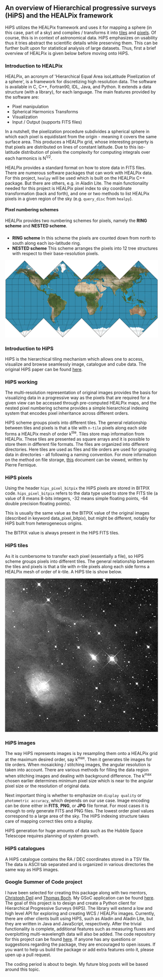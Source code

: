 **An overview of Hierarchical progressive surveys (HiPS) and the HEALPix framework**
------------------------------------------------------

HiPS utilizes the HEALPix framework and uses it for mapping a sphere (in this case, part of a sky) and compiles / transforms it into [tiles](#hips-tiles) and [pixels](#hips-pixels). Of course, this is in context of astronomical data. HiPS emphasizes on usability thus it tries abstract the scientific details while preserving them. This can be further built upon for statistical analysis of large datasets. Thus, first a brief overview of HEALPix is given below before moving onto HiPS.

### Introduction to HEALPix
HEALPix, an acronym of 'Hierarchical Equal Area isoLatitude Pixelization of a sphere', is a framework for discretizing high resolution data. The software is available in C, C++, Fortran90, IDL, Java, and Python. It extends a data structure (with a library), for each language. The main features provided by the software are:

* Pixel manipulation
* Spherical Harmonics Transforms
* Visualization
* Input / Output (supports FITS files)

In a nutshell, the pixelization procedure subdivides a spherical sphere in which each pixel is equidistant from the origin - meaning it covers the same surface area. This produces a HEALPix grid, whose interesting property is that pixels are distributed on lines of constant latitude. Due to this iso-latitude distribution of pixels the complexity for computing integrals over each harmonics is N<sup>1/2</sup>.

HEALPix provides a standard format on how to store data in FITS files.  There are numerous software packages that can work with HEALPix data. For this project, ``healpy`` will be used which is built on the HEALPix C++ package. But there are others, e.g. in Aladin Lite. The main functionality needed for this project is HEALPix pixel index to sky coordinate transformation (back and forth), and one or two methods to list HEALPix pixels in a given region of the sky (e.g. ``query_disc`` from ``healpy``).

#### Pixel numbering schemes
HEALPix provides two numbering schemes for pixels, namely the **RING scheme** and **NESTED scheme**.
##### 

 - **RING scheme**
In this scheme the pixels are counted down from north to south along each iso-latitude ring.
 - **NESTED scheme**
 This scheme arranges the pixels into 12 tree structures with respect to their base-resolution pixels.

![HEALPix projection](https://github.com/adl1995/HIPS-to-Py/blob/master/images/HEALPix_projection_SW.png)

### Introduction to HiPS

HiPS is the hierarchical tiling mechanism which allows one to access, visualize and browse seamlessly image, catalogue and cube data. The original HiPS paper can be found [here](https://arxiv.org/pdf/1505.02291.pdf).

### HiPS working
The multi-resolution representation of original images provides the basis for visualizing data in a progressive way as the pixels that are required for a given view can be accessed through pre-computed HEALPix maps, and the nested pixel numbering scheme provides a simple hierarchical indexing system that encodes pixel inheritance across different orders.

HiPS scheme groups pixels into different tiles. The general relationship between tiles and pixels is that a tile with ``n-tile`` pixels along each side forms a HEALPix mesh of order k<sup>tile</sup>. Tiles store map information from HEALPix. These tiles are presented as square arrays and it is possible to store them in different file formats. The files are organized into different directories. Here tiles are used as files and tile orders are used for grouping data in directories - all following a naming convention. For more information on the method on file storage, [this](http://aladin.unistra.fr/hips/hipsdoc.pdf) document can be viewed, written by Pierre Fernique.

### HiPS pixels
Using the header ``hips_pixel_bitpix`` the HiPS pixels are stored in BITPIX code. ``hips_pixel_bitpix`` refers to the data type used to store the FITS tile (a value of 8 means 8-bits integers, -32 means simple floating points, -64 double precision floating points).

This is usually the same value as the BITPIX value of the original images (described in keyword data_pixel_bitpix), but might be different, notably for HiPS built from heterogeneous origins.

The BITPIX value is always present in the HiPS FITS tiles.
### HiPS tiles
As it is cumbersome to transfer each pixel (essentially a file), so HiPS scheme groups pixels into different tiles. The general relationship between the tiles and pixels is that a tile with *n*-tile pixels along each
side forms a HEALPix mesh of order of *k*-tile. A HiPS tile is show below.

![A HiPS tile](https://github.com/adl1995/HIPS-to-Py/blob/master/images/hips-tile.jpg)

### HiPS images

The way HiPS represents images is by resampling them onto a HEALPix grid at the maximum desired order, say k<sup>max</sup>. Then it generates tile images for tile orders. When mosaicking / stitching images, the angular resolution is taken into account. There are various methods for filling the data region when stitching images and dealing with background difference. The k<sup>max</sup> chosen earlier determines minimum pixel size which is near to the angular pixel size or the resolution of original data.

Next important thing is whether to emphasize on ``display quality`` or ``photometric accuracy``, which depends on our use case. Image encoding can be done either in **FITS**, **PNG**, or **JPG** file format. For most cases it is enough to only generate FITS and PNG files. The lowest order pixel values correspond to a large area of the sky. The HiPS indexing structure takes care of mapping correct tiles onto a display.

HiPS generation for huge amounts of data such as the Hubble Space Telescope requires planning of system growth.

### HiPS catalogues

A HiPS catalogue contains the RA / DEC coordinates stored in a TSV file. The data is ASCII tab separated and is organized in various directories the same way as HiPS images.

### Google Summer of Code project

I have been selected for creating this package along with two mentors, [Christoph Deil](https://github.com/cdeil) and  [Thomas Boch](https://github.com/tboch). My GSoC application can be found [here](https://github.com/adl1995/HIPS-to-Py/blob/master/documents/application.md). The goal of this project is to design and create a Python client for Hierarchical Progressive Surveys (HiPS). The library will extend a low and high level API for exploring and creating WCS / HEALPix images. Currently, there are other clients built using HiPS, such as Aladin and Aladin Lite, but they are written in Java and JavaScript, respectively. After the trivial functionality is complete, additional features such as measuring fluxes and overplotting multi-wavelength data will also be added. The code repository for this project can be found [here](https://github.com/hipspy/hips).  If anyone has any questions or suggestions regarding the package, they are encouraged to open issues. If you want to help us build the package or add extra features onto it, please upen up a pull request.

The coding period is about to begin. My future blog posts will be based around this topic.


